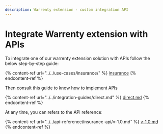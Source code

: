 ```yaml
---
description: Warrenty extension - custom integration API
---
```


# Integrate Warrenty extension with APIs

To integrate one of our warrenty extension solution with APIs follow the below step-by-step guide:  &#x20;

{% content-ref url="../../use-cases/insurance/" %}
[insurance](../../use-cases/insurance/)
{% endcontent-ref %}

Then consult this guide to know how to implement APIs

{% content-ref url="../../integration-guides/direct.md" %}
[direct.md](../../integration-guides/direct.md)
{% endcontent-ref %}

At any time, you can refers to the API reference:&#x20;

{% content-ref url="../../api-reference/insurance-api/v-1.0.md" %}
[v-1.0.md](../../api-reference/insurance-api/v-1.0.md)
{% endcontent-ref %}
